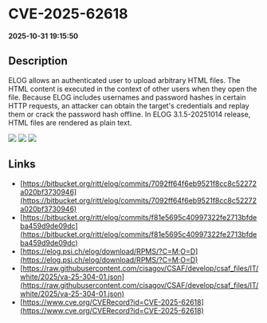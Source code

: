 # CVE-2025-62618

**2025-10-31 19:15:50**

## Description
ELOG allows an authenticated user to upload arbitrary HTML files. The HTML content is executed in the context of other users when they open the file. Because ELOG includes usernames and password hashes in certain HTTP requests, an attacker can obtain the target's credentials and replay them or crack the password hash offline. In ELOG 3.1.5-20251014 release, HTML files are rendered as plain text.

![](https://img.shields.io/static/v1?label=Score&message=8.6&color=red)
![](https://img.shields.io/static/v1?label=Severity&message=HIGH&color=red)
![](https://img.shields.io/static/v1?label=CWE&message=XSS&color=green)

## Links
- [https://bitbucket.org/ritt/elog/commits/7092ff64f6eb9521f8cc8c52272a020bf3730946](https://bitbucket.org/ritt/elog/commits/7092ff64f6eb9521f8cc8c52272a020bf3730946)
- [https://bitbucket.org/ritt/elog/commits/f81e5695c40997322fe2713bfdeba459d9de09dc](https://bitbucket.org/ritt/elog/commits/f81e5695c40997322fe2713bfdeba459d9de09dc)
- [https://elog.psi.ch/elog/download/RPMS/?C=M;O=D](https://elog.psi.ch/elog/download/RPMS/?C=M;O=D)
- [https://raw.githubusercontent.com/cisagov/CSAF/develop/csaf_files/IT/white/2025/va-25-304-01.json](https://raw.githubusercontent.com/cisagov/CSAF/develop/csaf_files/IT/white/2025/va-25-304-01.json)
- [https://www.cve.org/CVERecord?id=CVE-2025-62618](https://www.cve.org/CVERecord?id=CVE-2025-62618)
